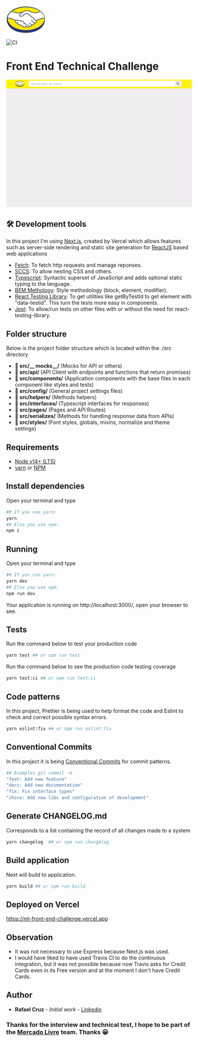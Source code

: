 ![alt text](https://github.com/rafaelcr1dev/ml-front-end-challenge/blob/master/public/images/Logo_ML%402x.png?raw=true)

![CI](https://github.com/<OWNER>/<REPOSITORY>/actions/workflows/ci.yml/badge.svg)

# Front End Technical Challenge

![alt text](https://github.com/rafaelcr1dev/ml-front-end-challenge/blob/master/github/images/preview.gif?raw=true)

## 🛠 Development tools

In this project I'm using [Next.js](https://nextjs.org/), created by Vercel which allows features such as server-side rendering and static site generation for [ReactJS](https://reactjs.org/) based web applications

  - [Fetch](https://www.npmjs.com/package/fetch): To fetch http requests and manage reponses.
  - [SCCS](https://sass-lang.com/guide): To allow nesting CSS and others.
 - [Typescript](https://www.typescriptlang.org/): Syntactic superset of JavaScript and adds optional static typing to the language.
  - [BEM Methology](http://getbem.com/introduction/): Style methodology (block, element, modifier).
  - [React Testing Library](https://testing-library.com/docs/react-testing-library/intro/): To get utilities like getByTestId to get element with "data-testid". This turn the tests more easy in components.
  - [Jest](https://jestjs.io/docs/getting-started): To allow/run tests on other files with or without the need for react-testing-library.

## Folder structure

Below is the project folder structure which is located within the ./src directory

  - **📁 src/__ mocks__/** (Mocks for API or others)
  - **📁 src/api/** (API Client with endpoints and functions that return promises)
  - **📁 src/components/** (Application components with the base files in each component like styles and tests)
  - **📁 src/config/** (General project settings files)
  - **📁 src/helpers/** (Methods helpers)
  - **📁 src/interfaces/** (Typescript interfaces for responses)
  - **📁 src/pages/** (Pages and API Routes)
  - **📁 src/serializes/** (Methods for handling response data from APIs)
  - **📁 src/styles/** (Font styles, globals, mixins, normalize and theme settings)

## Requirements

  - [Node v14+ (LTS)](https://nodejs.org/en/)
  - [yarn](https://yarnpkg.com/) or [NPM](https://www.npmjs.com/)

## Install dependencies

Open your terminal and type

```bash
## If you use yarn:
yarn
## Else you use npm:
npm i
```

## Running

Open your terminal and type

```bash
## If you use yarn:
yarn dev
## Else you use npm:
npm run dev
```
Your application is running on http://localhost:3000/, open your browser to see.

## Tests

Run the command below to test your production code

```bash
yarn test ## or npm run test
```
Run the command below to see the production code testing coverage

```bash
yarn test:ci ## or npm run test:ci
```

## Code patterns

In this project, Prettier is being used to help format the code and Eslint to check and correct possible syntax errors.

```bash
yarn eslint:fix ## or npm run eslint:fix
```

## Conventional Commits

In this project it is being [Conventional Commits](https://www.conventionalcommits.org/en/v1.0.0/) for commit patterns.

```bash
## Examples git commit -m
"feat: Add new feature"
"docs: Add new documentation"
"fix: Fix interface types"
"chore: Add new libs and configuration of development"
```

## Generate CHANGELOG.md


Corresponds to a list containing the record of all changes made to a system

```bash
yarn changelog  ## or npm run changelog
```

## Build application

Next will build to application.

```bash
yarn build ## or npm run build
```

## Deployed on Vercel

https://ml-front-end-challenge.vercel.app

## Observation

- It was not necessary to use Express because Next.js was used.
- I would have liked to have used Travis CI to do the continuous integration, but it was not possible because now Travis asks for Credit Cards even in its Free version and at the moment I don't have Credit Cards.

## Author

- **Rafael Cruz** - *Initial work* - [Linkedin](https://www.linkedin.com/in/rafaelcr1/)

### Thanks for the interview and technical test, I hope to be part of the [Mercado Livre](https://www.mercadolivre.com.br) team. Thanks 😀
